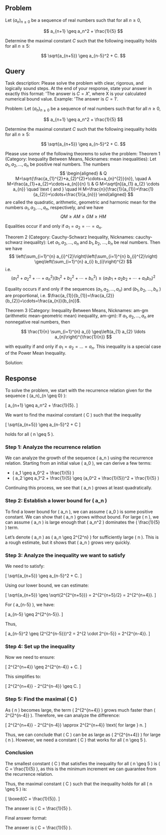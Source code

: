 ## Problem

Let $\left(a_n\right)_{n \geq 0}$ be a sequence of real numbers such that for all $n \geq 0$,

$$
a_{n+1} \geq a_n^2 + \frac{1}{5}
$$

Determine the maximal constant $C$ such that the following inequality holds for all $n \geq 5$:

$$
\sqrt{a_{n+5}} \geq a_{n-5}^2 + C.
$$

## Query

Task description: Please solve the problem with clear, rigorous, and logically sound steps. At the end of your response, state your answer in exactly this format: 'The answer is $C=X$', where X is your calculated numerical bound value. Example: 'The answer is $C=1$'.

Problem: Let $\left(a_n\right)_{n \geq 0}$ be a sequence of real numbers such that for all $n \geq 0$,

$$
a_{n+1} \geq a_n^2 + \frac{1}{5}
$$

Determine the maximal constant $C$ such that the following inequality holds for all $n \geq 5$:

$$
\sqrt{a_{n+5}} \geq a_{n-5}^2 + C.
$$

Please use some of the following theorems to solve the problem:
Theorem 1 (Category: Inequality Between Means, Nicknames: mean inequalities): Let $a_{1}, a_{2}, \ldots, a_{n}$ be positive real numbers. The numbers
$$
\begin{aligned}
& Q M=\sqrt{\frac{a_{1}^{2}+a_{2}^{2}+\cdots+a_{n}^{2}}{n}}, \quad A M=\frac{a_{1}+a_{2}+\cdots+a_{n}}{n} \\
& G M=\sqrt[n]{a_{1} a_{2} \cdots a_{n}} \quad \text { and } \quad H M=\frac{n}{\frac{1}{a_{1}}+\frac{1}{a_{2}}+\cdots+\frac{1}{a_{n}}}
\end{aligned}
$$
are called the quadratic, arithmetic, geometric and harmonic mean for the numbers $a_{1}, a_{2}, \ldots, a_{n}$, respectively, and we have
$$
Q M \geq A M \geq G M \geq H M
$$

Equalities occur if and only if $a_{1}=a_{2}=\cdots=a_{n}$.

Theorem 2 (Category: Cauchy-Schwarz Inequality, Nicknames: cauchy-schwarz inequality): Let $a_{1}, a_{2}, \ldots, a_{n}$ and $b_{1}, b_{2}$, $\ldots, b_{n}$ be real numbers. Then we have
$$
\left(\sum_{i=1}^{n} a_{i}^{2}\right)\left(\sum_{i=1}^{n} b_{i}^{2}\right) \geq\left(\sum_{i=1}^{n} a_{i} b_{i}\right)^{2}
$$
i.e.
$$
\left(a_{1}^{2}+a_{2}^{2}+\cdots+a_{n}^{2}\right)\left(b_{1}^{2}+b_{2}^{2}+\cdots+b_{n}^{2}\right) \geq\left(a_{1} b_{1}+a_{2} b_{2}+\cdots+a_{n} b_{n}\right)^{2}
$$

Equality occurs if and only if the sequences $\left(a_{1}, a_{2}, \ldots, a_{n}\right)$ and $\left(b_{1}, b_{2}\right.$, $\ldots, b_{n}$ ) are proportional, i.e. $\frac{a_{1}}{b_{1}}=\frac{a_{2}}{b_{2}}=\cdots=\frac{a_{n}}{b_{n}}$.

Theorem 3 (Category: Inequality Between Means, Nicknames: am-gm (arithmetic mean-geometric mean) inequality, am-gm): If $a_{1}, a_{2}, \ldots, a_{n}$ are nonnegative real numbers, then

$$
\frac{1}{n} \sum_{i=1}^{n} a_{i} \geq\left(a_{1} a_{2} \ldots a_{n}\right)^{\frac{1}{n}}
$$

with equality if and only if $a_{1}=a_{2}=\ldots=a_{n}$. This inequality is a special case of the Power Mean Inequality.

Solution:

## Response

To solve the problem, we start with the recurrence relation given for the sequence \( (a_n)_{n \geq 0} \):

\[
a_{n+1} \geq a_n^2 + \frac{1}{5}.
\]

We want to find the maximal constant \( C \) such that the inequality 

\[
\sqrt{a_{n+5}} \geq a_{n-5}^2 + C
\]

holds for all \( n \geq 5 \).

### Step 1: Analyze the recurrence relation

We can analyze the growth of the sequence \( a_n \) using the recurrence relation. Starting from an initial value \( a_0 \), we can derive a few terms:

- \( a_1 \geq a_0^2 + \frac{1}{5} \)
- \( a_2 \geq a_1^2 + \frac{1}{5} \geq (a_0^2 + \frac{1}{5})^2 + \frac{1}{5} \)

Continuing this process, we see that \( a_n \) grows at least quadratically. 

### Step 2: Establish a lower bound for \( a_n \)

To find a lower bound for \( a_n \), we can assume \( a_0 \) is some positive constant. We can show that \( a_n \) grows without bound. For large \( n \), we can assume \( a_n \) is large enough that \( a_n^2 \) dominates the \( \frac{1}{5} \) term. 

Let’s denote \( a_n \) as \( a_n \geq 2^{2^n} \) for sufficiently large \( n \). This is a rough estimate, but it shows that \( a_n \) grows very quickly.

### Step 3: Analyze the inequality we want to satisfy

We need to satisfy:

\[
\sqrt{a_{n+5}} \geq a_{n-5}^2 + C.
\]

Using our lower bound, we can estimate:

\[
\sqrt{a_{n+5}} \geq \sqrt{2^{2^{n+5}}} = 2^{2^{n+5}/2} = 2^{2^{n+4}}.
\]

For \( a_{n-5} \), we have:

\[
a_{n-5} \geq 2^{2^{n-5}}.
\]

Thus,

\[
a_{n-5}^2 \geq (2^{2^{n-5}})^2 = 2^{2 \cdot 2^{n-5}} = 2^{2^{n-4}}.
\]

### Step 4: Set up the inequality

Now we need to ensure:

\[
2^{2^{n+4}} \geq 2^{2^{n-4}} + C.
\]

This simplifies to:

\[
2^{2^{n+4}} - 2^{2^{n-4}} \geq C.
\]

### Step 5: Find the maximal \( C \)

As \( n \) becomes large, the term \( 2^{2^{n+4}} \) grows much faster than \( 2^{2^{n-4}} \). Therefore, we can analyze the difference:

\[
2^{2^{n+4}} - 2^{2^{n-4}} \approx 2^{2^{n+4}} \text{ for large } n.
\]

Thus, we can conclude that \( C \) can be as large as \( 2^{2^{n+4}} \) for large \( n \). However, we need a constant \( C \) that works for all \( n \geq 5 \).

### Conclusion

The smallest constant \( C \) that satisfies the inequality for all \( n \geq 5 \) is \( C = \frac{1}{5} \), as this is the minimum increment we can guarantee from the recurrence relation.

Thus, the maximal constant \( C \) such that the inequality holds for all \( n \geq 5 \) is:

\[
\boxed{C = \frac{1}{5}}.
\]

The answer is \( C = \frac{1}{5} \). 

Final answer format:

The answer is \( C = \frac{1}{5} \).